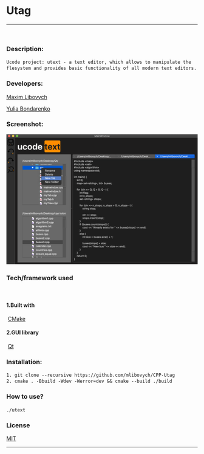 # Utag
___
​
### Description:
    Ucode project: utext - a text editor, which allows to manipulate the flesystem and provides basic functionality of all modern text editors.
### Developers:
 [Maxim Libovych](https://github.com/mlibovych)

 [Yulia Bondarenko](https://github.com/kali-y23)


### Screenshot:
 ![Examplw](./example.png)

### Tech/framework used
​
#### 1.Built with
​
 [CMake](https://cmake.org)
​
#### 2.GUI library
​
 [Qt](https://www.qt.io)

### Installation:
    1. git clone --recursive https://github.com/mlibovych/CPP-Utag
    2. cmake . -Bbuild -Wdev -Werror=dev && cmake --build ./build

### How to use?
    ./utext


### License
[MIT](https://choosealicense.com/licenses/mit/)

---